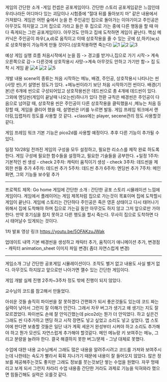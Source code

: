 게임의 간단한 소개
-게임 컨셉은 공포게임이다. 간단한 스토리 공포게임같은 느낌인데 우리나라든 어디마다 있는 괴담이나 시험중에 “절대 뒤를 돌아보지 마” 같은 내용에서 가져왔다.
게임은 어떤 숲에서 눈을 뜬 주인공인 집으로 돌아가는 이야기이고 주인공은 아무것도 하지말고 그저 집으로 가라고 들은 후 집으로 가는 중에 다른 행동을 할 때 마다 죽게되는 그런 공포게임이다. 아무것도 안하고 집에 도착하면 게임이 끝난다.
핵심 메카닉은 주인공이 좌우(,a,d)로 움직이고 이때 상호작용을 줄 수 있는 곳에 상,하키(w,s)로 상호작용이 가능하게 만들 것이다.(상호작용하면 죽는다)
![1](https://github.com/user-attachments/assets/195dfe2a-861b-46eb-a6a6-32edfdb2fa8e)
![2](https://github.com/user-attachments/assets/8abe126b-d392-414e-9dc5-fba71d3fec00)
![3](https://github.com/user-attachments/assets/6d080e65-0d46-41e6-986a-3c0ab92f47d5)

예상 게임 실행 흐름
처음시작에서 눈을 뜸 -> 경고를 받거나,집으로 가기 시작-> 계속 오른쪽으로 감-> 다른것에 상호작용시 사망->계속 아무것도 안하고 가기만 함-> 집 도착 시 게임 끝
![4](https://github.com/user-attachments/assets/9eaa3d05-d9bc-41a1-978e-cb47d50d40de)
![2](https://github.com/user-attachments/assets/ddd9f661-4edd-4fda-a801-652beef922ee)
![5](https://github.com/user-attachments/assets/532154a0-af2b-43d6-9261-e20ce4413140)

개발 내용
scene의 종류는 처음 시작하는 메뉴, 배경, 주인공, 상호작용시 나타나는 씬(사망 씬),키 설명씬 정도가 있다.
+메뉴씬이라기 보단 처음 시작하기전 씬이다. 배경(기본)은 6개에 씬으로 구성되어있고 상호작용씬은 데드씬으로 총 4개에 데드씬이 있다. 그외에 엔딩씬(게임이 끝날때 나오는씬)하나가 있다
전환 규칙은 배경씬은 주인공이 다음으로 넘어갈 때, 상호작용 씬은 주인공이 다른 상호작용을 클릭했을시 ,메뉴는 처음 등장할 때, 게임을 클리어 했을 때, 설명씬은 I키를 누르면 발동.
게임 프레임 워크에서 랜더링,입렵처리 정도를 사용할 것 같다.
+class에는 player, secene관리 정도 사용할것 같다.

게임 프레임 워크
기본 기능은 pico2d를 사용할 예정이다. 추후 다른 기능이 추가될 수 있다.

일정
10/28일 전까진 게임의 구성을 모두 설정하고, 필요한 리소스를 제작 완료 하도록 한다.
게임 구성에 필요한 함수들을 설정하고, 필요한 기술들을 공부한다.
+일정
1주차: 기본적인 씬 생성 - check
2주차: 캐릭터 움직이기 생성 - check
3주차: 데드씬을 제외한 씬들 추가
4주차: 데드씬 추가
5주차: 데드씬 추가
6주차: 엔딩씬 추가
7주차: 메인화면, 그외 기능들 보수밑 추가 

---------------------------------
프로젝트 제목: Go home
게임에 간단한 소개 : 간단한 공포 스토리 시뮬레이션 느낌에 게임이다. 게임에서 플레이어는 게임 제목처럼 집으로 가는것이 목표이며 집에 도착할시 게임이 끝난다.
게임에 스토리는 간단하다 주인공은 죽은 영혼 상태이고 다시 태어나기 위해서 집에 도착해야 하며 집으로 가는길 동안 아무것도 하지 않고 그저 앞으로만 가야 한다. 만약 호기심을 참지 못하고 다른 행도을 할시 죽는다.
무사히 집으로 도착하면 다시 태어날수 있게되는 것이다.

1차 발표 영상 링크
https://youtu.be/5OFAKzuJWak

업데이트 내역
기본 배경씬을 생성하고 캐릭터 추가, 움직이기 애니메이션 추가, 변경점 - 캐릭터 animation_sheet 이미지 파일 변경( 좀더 자연스럽게 변경)

-----------------------------------------------

게임소개
그냥 간단한 공포게임 시뮬레이션이다.
조작도 별거 없고 내용도 사실 별거 없다.
아무것도 하지않고 앞으로만 나아가면 꺨수 있는 간단한 게임이다.

게임 개발 실제 진행
2주차~3주차 정도 밖에 진행이 되지 않았다.

교수님의 코드를 참고해서 만들었다.

아쉬운 것들
솔직히 파이썬을 잘 못하겠다 간편화가 되서 좋은것들도 있는데 코드 짜는 실력이 낮아서 그런지 잘 이해가 안간다.
그래서 자꾸 버그가 생기고 왜 생기는 지도 잘 모르겠었다.
파이썬도 손에 잘 안익긴했는데 pico2d는 뭔가 더 안익었다.
하고 싶은건 그래도 씬 다추가하고 엔딩 하고 시작 장면도 넣고 싶었고 소리도 넣고 싶었다.
앱 스토어에 판다면 보충할 것들은 일단 내가 계획 세운거 완성부터 시켜야 하고 소리도 추가해야 하고 뭔가 모션도 자연스럽게 추가해야 할것같다. 메인 메뉴랑 키 보여주는 메뉴, 그리고 분량을 늘려야 한다.
결국 해결하지 못한 버그/문제 - 그냥 대체로 못했다.

수업에 대한 내용
교수님께서 그래도 많은 내용을 알려주시려고 코드를 가져와 보여주시는데 나한테는 속도가 빨라서 휙휙 지나가기 때문에 내용이 잘 들어오지 않았다.
많은 정보를 제공해주는것도 좋지만 그래도 정보를 붓는것보단 쌓는 수업을 원했다.
자꾸 멍때리고 보게 되서 그런지 차라리 수업 내용중 간단한 거라도 과제로 기능을 익혀와라 했으면 힘들긴해도 실력은 오를것 같다.

